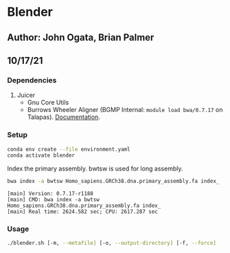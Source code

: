 # Blender
## Author: John Ogata, Brian Palmer
## 10/17/21


### Dependencies
 1. Juicer
 	* Gnu Core Utils
 	* Burrows Wheeler Aligner (BGMP Internal: `module load bwa/0.7.17` on Talapas). [Documentation]('https://hcc.unl.edu/docs/applications/app_specific/bioinformatics_tools/alignment_tools/bwa/running_bwa_commands/').

### Setup
```bash
conda env create --file environment.yaml
conda activate blender
````

Index the primary assembly. bwtsw is used for long assembly.
```bash
bwa index -a bwtsw Homo_sapiens.GRCh38.dna.primary_assembly.fa index_
```
```
[main] Version: 0.7.17-r1188
[main] CMD: bwa index -a bwtsw Homo_sapiens.GRCh38.dna.primary_assembly.fa index_
[main] Real time: 2624.582 sec; CPU: 2617.287 sec
```

### Usage
```bash
./blender.sh [-m, --metafile] [-o, --output-directory] [-f, --force]
```


